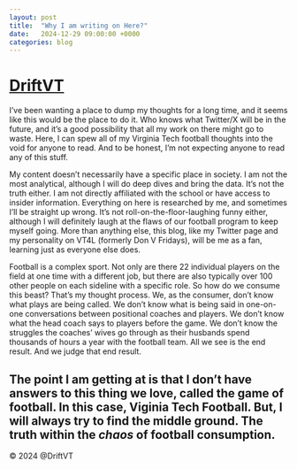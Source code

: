 ```yaml
---
layout: post
title:  "Why I am writing on Here?"
date:   2024-12-29 09:00:00 +0000
categories: blog
---
```


# [DriftVT](/index.html)

I’ve been wanting a place to dump my thoughts for a long time, and it seems like this would be the place to do it. Who knows what Twitter/X will be in the future, and it’s a good possibility that all my work on there might go to waste. Here, I can spew all of my Virginia Tech football thoughts into the void for anyone to read. And to be honest, I’m not expecting anyone to read any of this stuff.

My content doesn’t necessarily have a specific place in society. I am not the most analytical, although I will do deep dives and bring the data. It’s not the truth either. I am not directly affiliated with the school or have access to insider information. Everything on here is researched by me, and sometimes I’ll be straight up wrong. It’s not roll-on-the-floor-laughing funny either, although I will definitely laugh at the flaws of our football program to keep myself going. More than anything else, this blog, like my Twitter page and my personality on VT4L (formerly Don V Fridays), will be me as a fan, learning just as everyone else does.

Football is a complex sport. Not only are there 22 individual players on the field at one time with a different job, but there are also typically over 100 other people on each sideline with a specific role. So how do we consume this beast? That’s my thought process. We, as the consumer, don’t know what plays are being called. We don’t know what is being said in one-on-one conversations between positional coaches and players. We don’t know what the head coach says to players before the game. We don’t know the struggles the coaches’ wives go through as their husbands spend thousands of hours a year with the football team. All we see is the end result. And we judge that end result.

The point I am getting at is that I don’t have answers to this thing we love, called the game of football. In this case, **Viginia Tech Football**. But, I will always try to find the middle ground. The **truth** within the *chaos* of football consumption. 
---

© 2024 @DriftVT